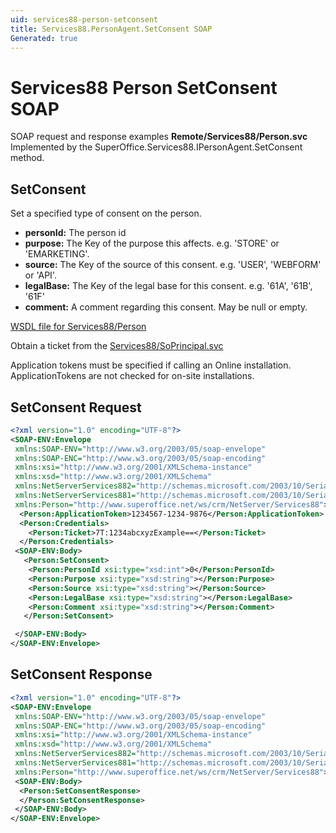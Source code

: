 ```yaml
---
uid: services88-person-setconsent
title: Services88.PersonAgent.SetConsent SOAP
Generated: true
---
```


# Services88 Person SetConsent SOAP

SOAP request and response examples **Remote/Services88/Person.svc**
Implemented by the <see cref="M:SuperOffice.Services88.IPersonAgent.SetConsent">SuperOffice.Services88.IPersonAgent.SetConsent</see> method.

## SetConsent

Set a specified type of consent on the person.

* **personId:** The person id
* **purpose:** The Key of the purpose this affects. e.g. 'STORE' or 'EMARKETING'.
* **source:** The Key of the source of this consent. e.g. 'USER', 'WEBFORM' or 'API'.
* **legalBase:** The Key of the legal base for this consent. e.g. '61A', '61B', '61F'
* **comment:** A comment regarding this consent. May be null or empty.



[WSDL file for Services88/Person](../Services88-Person.md)

Obtain a ticket from the [Services88/SoPrincipal.svc](../SoPrincipal/index.md)

Application tokens must be specified if calling an Online installation. ApplicationTokens are not checked for on-site installations.

## SetConsent Request

```xml
<?xml version="1.0" encoding="UTF-8"?>
<SOAP-ENV:Envelope
 xmlns:SOAP-ENV="http://www.w3.org/2003/05/soap-envelope"
 xmlns:SOAP-ENC="http://www.w3.org/2003/05/soap-encoding"
 xmlns:xsi="http://www.w3.org/2001/XMLSchema-instance"
 xmlns:xsd="http://www.w3.org/2001/XMLSchema"
 xmlns:NetServerServices882="http://schemas.microsoft.com/2003/10/Serialization/Arrays"
 xmlns:NetServerServices881="http://schemas.microsoft.com/2003/10/Serialization/"
 xmlns:Person="http://www.superoffice.net/ws/crm/NetServer/Services88">
  <Person:ApplicationToken>1234567-1234-9876</Person:ApplicationToken>
  <Person:Credentials>
    <Person:Ticket>7T:1234abcxyzExample==</Person:Ticket>
  </Person:Credentials>
 <SOAP-ENV:Body>
   <Person:SetConsent>
    <Person:PersonId xsi:type="xsd:int">0</Person:PersonId>
    <Person:Purpose xsi:type="xsd:string"></Person:Purpose>
    <Person:Source xsi:type="xsd:string"></Person:Source>
    <Person:LegalBase xsi:type="xsd:string"></Person:LegalBase>
    <Person:Comment xsi:type="xsd:string"></Person:Comment>
   </Person:SetConsent>

 </SOAP-ENV:Body>
</SOAP-ENV:Envelope>

```


## SetConsent Response

```xml
<?xml version="1.0" encoding="UTF-8"?>
<SOAP-ENV:Envelope
 xmlns:SOAP-ENV="http://www.w3.org/2003/05/soap-envelope"
 xmlns:SOAP-ENC="http://www.w3.org/2003/05/soap-encoding"
 xmlns:xsi="http://www.w3.org/2001/XMLSchema-instance"
 xmlns:xsd="http://www.w3.org/2001/XMLSchema"
 xmlns:NetServerServices882="http://schemas.microsoft.com/2003/10/Serialization/Arrays"
 xmlns:NetServerServices881="http://schemas.microsoft.com/2003/10/Serialization/"
 xmlns:Person="http://www.superoffice.net/ws/crm/NetServer/Services88">
 <SOAP-ENV:Body>
  <Person:SetConsentResponse>
  </Person:SetConsentResponse>
 </SOAP-ENV:Body>
</SOAP-ENV:Envelope>

```

